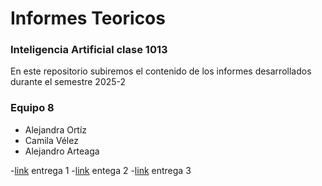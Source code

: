 # Informes Teoricos 
### Inteligencia Artificial clase **1013**

En este repositorio subiremos el contenido de los informes desarrollados durante el semestre 2025-2

### Equipo 8
- Alejandra Ortíz
- Camila Vélez
- Alejandro Arteaga

-[link]() entrega 1
-[link]() entega 2
-[link]() entrega 3
